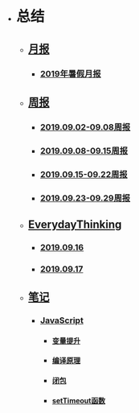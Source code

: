 - # 总结
    - ## [月报](yuebao)
        - ### [2019年暑假月报](yuebao/19shujiayuebao.md)
    - ## [周报](zhoubao)
        - ### [2019.09.02-09.08周报](zhoubao/19.9.2-9.8zhoubao.md)
        - ### [2019.09.08-09.15周报](zhoubao/19.9.8-9.15zhoubao.md)
        - ### [2019.09.15-09.22周报](zhoubao/19.9.15-9.22zhoubao.md)
        - ### [2019.09.23-09.29周报](zhoubao/19.9.23-9.29zhoubao.md)
    - ## [EverydayThinking](EverydayThinking)
        - ### [2019.09.16](EverydayThinking/19-09-16.md)
        - ### [2019.09.17](EverydayThinking/19-09-17.md)
    - ## [笔记](Notes)
        - ### [JavaScript](Notes/JS)
            - #### [变量提升](Notes/JS/bianliangtisheng.md)
            - #### [编译原理](Notes/JS/bianyiyanli.md)
            - #### [闭包](Notes/JS/bibao.md)
            - #### [setTimeout函数](Notes/JS/setTimeout.md)